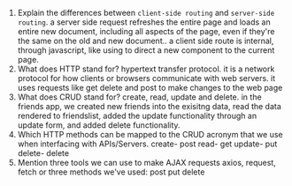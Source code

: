 1.  Explain the differences between `client-side routing` and `server-side routing`.
    a server side request refreshes the entire page and loads an entire new document, including all aspects of the page, even if they're the same on the old and new document.. a client side route is internal, through javascript, like using <Route> to direct a new component to the current page.
1.  What does HTTP stand for?
    hypertext transfer protocol. it is a network protocol for how clients or browsers communicate with web servers. it uses requests like get delete and post to make changes to the web page
1.  What does CRUD stand for?
    create, read, update and delete. in the friends app, we created new friends into the exisitng data, read the data rendered to friendslist, added the update functionality through an update form, and added delete functionality.
1.  Which HTTP methods can be mapped to the CRUD acronym that we use when interfacing with APIs/Servers.
    create- post
    read- get
    update- put
    delete- delete
1.  Mention three tools we can use to make AJAX requests
    axios, request, fetch
    or three methods we've used: post put delete
